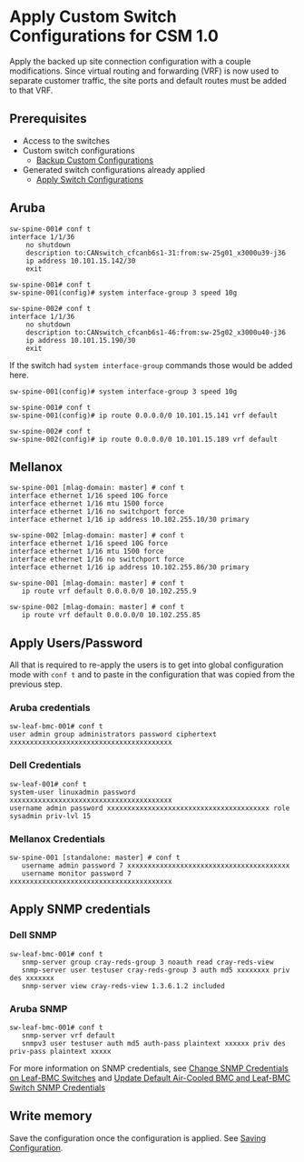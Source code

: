 # Apply Custom Switch Configurations for CSM 1.0

Apply the backed up site connection configuration with a couple modifications. Since virtual routing and forwarding (VRF) is now used to separate customer traffic, the site ports and default routes must be added to that VRF.

## Prerequisites

* Access to the switches
* Custom switch configurations
  * [Backup Custom Configurations](backup_custom_configurations.md)
* Generated switch configurations already applied
  * [Apply Switch Configurations](apply_switch_configurations.md)

## Aruba

```console
sw-spine-001# conf t
interface 1/1/36
    no shutdown
    description to:CANswitch_cfcanb6s1-31:from:sw-25g01_x3000u39-j36
    ip address 10.101.15.142/30
    exit
```

```console
sw-spine-001# conf t
sw-spine-001(config)# system interface-group 3 speed 10g
```

```console
sw-spine-002# conf t
interface 1/1/36
    no shutdown
    description to:CANswitch_cfcanb6s1-46:from:sw-25g02_x3000u40-j36
    ip address 10.101.15.190/30
    exit
```

If the switch had `system interface-group` commands those would be added here.

```console
sw-spine-001(config)# system interface-group 3 speed 10g
```

```console
sw-spine-001# conf t
sw-spine-001(config)# ip route 0.0.0.0/0 10.101.15.141 vrf default
```

```console
sw-spine-002# conf t
sw-spine-002(config)# ip route 0.0.0.0/0 10.101.15.189 vrf default
```

## Mellanox

```console
sw-spine-001 [mlag-domain: master] # conf t
interface ethernet 1/16 speed 10G force
interface ethernet 1/16 mtu 1500 force
interface ethernet 1/16 no switchport force
interface ethernet 1/16 ip address 10.102.255.10/30 primary
```

```console
sw-spine-002 [mlag-domain: master] # conf t
interface ethernet 1/16 speed 10G force
interface ethernet 1/16 mtu 1500 force
interface ethernet 1/16 no switchport force
interface ethernet 1/16 ip address 10.102.255.86/30 primary
```

```console
sw-spine-001 [mlag-domain: master] # conf t
   ip route vrf default 0.0.0.0/0 10.102.255.9
```

```console
sw-spine-002 [mlag-domain: master] # conf t
   ip route vrf default 0.0.0.0/0 10.102.255.85
```

## Apply Users/Password

All that is required to re-apply the users is to get into global configuration mode with `conf t` and to paste in the configuration that was copied from the previous step.

### Aruba credentials

```console
sw-leaf-bmc-001# conf t
user admin group administrators password ciphertext xxxxxxxxxxxxxxxxxxxxxxxxxxxxxxxxxxxxxxxx
```

### Dell Credentials

```console
sw-leaf-001# conf t
system-user linuxadmin password xxxxxxxxxxxxxxxxxxxxxxxxxxxxxxxxxxxxxxxx
username admin password xxxxxxxxxxxxxxxxxxxxxxxxxxxxxxxxxxxxxxxx role sysadmin priv-lvl 15
```

### Mellanox Credentials

```console
sw-spine-001 [standalone: master] # conf t
   username admin password 7 xxxxxxxxxxxxxxxxxxxxxxxxxxxxxxxxxxxxxxxx
   username monitor password 7 xxxxxxxxxxxxxxxxxxxxxxxxxxxxxxxxxxxxxxxx
```

## Apply SNMP credentials

### Dell SNMP

```console
sw-leaf-bmc-001# conf t
   snmp-server group cray-reds-group 3 noauth read cray-reds-view
   snmp-server user testuser cray-reds-group 3 auth md5 xxxxxxxx priv des xxxxxxx
   snmp-server view cray-reds-view 1.3.6.1.2 included
```

### Aruba SNMP

```console
sw-leaf-bmc-001# conf t
   snmp-server vrf default
   snmpv3 user testuser auth md5 auth-pass plaintext xxxxxx priv des priv-pass plaintext xxxxx
```

For more information on SNMP credentials, see [Change SNMP Credentials on Leaf-BMC Switches](../../../operations/security_and_authentication/Change_SNMP_Credentials_on_Leaf_BMC_Switches.md) and [Update Default Air-Cooled BMC and Leaf-BMC Switch SNMP Credentials](../../../operations/security_and_authentication/Update_Default_Air-Cooled_BMC_and_Leaf_BMC_Switch_SNMP_Credentials.md)

## Write memory

Save the configuration once the configuration is applied. See [Saving Configuration](saving_config.md).
